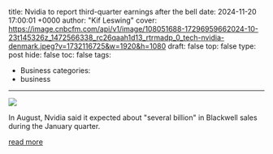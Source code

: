 title: Nvidia to report third-quarter earnings after the bell
date: 2024-11-20 17:00:01 +0000
author: "Kif Leswing"
cover: https://image.cnbcfm.com/api/v1/image/108051688-17296959662024-10-23t145326z_1472566338_rc26qaah1d13_rtrmadp_0_tech-nvidia-denmark.jpeg?v=1732116725&w=1920&h=1080
draft: false
top: false
type: post
hide: false
toc: false
tags:
  - Business
categories:
  - business
---

![](https://image.cnbcfm.com/api/v1/image/108051688-17296959662024-10-23t145326z_1472566338_rc26qaah1d13_rtrmadp_0_tech-nvidia-denmark.jpeg?v=1732116725&w=1920&h=1080)

In August, Nvidia said it expected about "several billion" in Blackwell sales during the January quarter.

[read more](https://www.cnbc.com/2024/11/20/nvidia-nvda-earnings-report-q3-2025.html)
